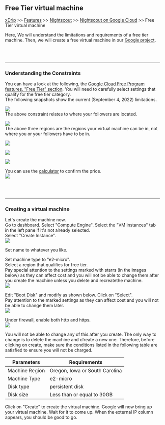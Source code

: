 ## Free Tier virtual machine  
[xDrip](../../README.md) >> [Features](../Features_page) >> [Nightscout](../Nightscout_page) >> [Nightscout on Google Cloud](./GoogleCloud) >> Free Tier virtual machine  
  
Here, We will understand the limitations and requirements of a free tier machine.  Then, we will create a free virtual machine in our [Google project](./NS_GCProject).  
<br/>  
<br/>  
  
---  
  
### **Understanding the Constraints**  
You can have a look at the following, the [Google Cloud Free Program features, "Free Tier" section](https://cloud.google.com/free/docs/free-cloud-features#free-tier).  You will need to carefully select settings that qualify for the free tier category.  
The following snapshots show the current (September 4, 2022) limitations.  
  
![](./images/egrerss.png)  
The above constraint relates to where your followers are located.  
  
![](./images/Regions.png)  
The above three regions are the regions your virtual machine can be in, not where you or your followers have to be in.  
  
![](./images/MachineType.png)  
  
![](./images/DiskType.png)  
  
![](./images/DiskVer.png)  
  
You can use the [calculator](https://cloud.google.com/products/calculator) to confirm the price.  
![](./images/Estimate.png)  
<br/>  
<br/>  
  
---    
  
### **Creating a virtual machine**  
Let's create the machine now.  
Go to dashboard.  Select "Compute Engine".  Select the "VM instances" tab in the left pane if it's not already selected.  
Select "Create Instance".  
![](./images/CreateInstance.png)  
  
Set name to whatever you like.    
  
Set machine type to "e2-micro".  
Select a region that qualifies for free tier.  
Pay special attention to the settings marked with starrs (in the images below) as they can affect cost and you will not be able to change them after you create the machine unless you delete and recreatethe machine.  
![](./images/vm2.png)  
  
Edit "Boot Disk" and modify as shown below.  Click on "Select".  
Pay attention to the marked settings as they can affect cost and you will not be able to change them later.  
![](./images/Disk2.png)  
  
Under firewall, enable both http and https.  
![](./images/Firewall2.png)  
  
You will not be able to change any of this after you create.  The only way to change is to delete the machine and cfreate a new one.  Therefore, before clicking on create, make sure the conditions listed in the following table are satisfied to ensure you will not be charged.  
  
| Parameters | Requirements |  
| ---------- | ------------ |  
| Machine Region    | Oregon, Iowa or South Carolina |  
| Machine Type | e2-micro |  
| Disk type    | persistent disk |  
| Disk size   |  Less than or equal to 30GB |  
  
Click on "Create" to create the virtual machine.  Google will now bring up your virtual machine.  Wait for it to come up.  When the external IP column appears, you should be good to go.  
  
